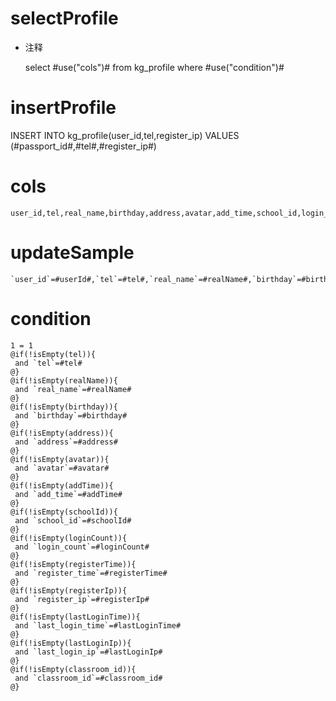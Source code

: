selectProfile
===
* 注释

	select #use("cols")# from kg_profile where #use("condition")#


insertProfile
===

   INSERT INTO kg_profile(user_id,tel,register_ip) VALUES (#passport_id#,#tel#,#register_ip#)

cols
===
  
  	user_id,tel,real_name,birthday,address,avatar,add_time,school_id,login_count,register_time,register_ip,last_login_time,last_login_ip,classroom_id
  
updateSample
===
  
  	`user_id`=#userId#,`tel`=#tel#,`real_name`=#realName#,`birthday`=#birthday#,`address`=#address#,`avatar`=#avatar#,`add_time`=#addTime#,`school_id`=#schoolId#,`login_count`=#loginCount#,`register_time`=#registerTime#,`register_ip`=#registerIp#,`last_login_time`=#lastLoginTime#,`last_login_ip`=#lastLoginIp#
  
condition
===
  
  	1 = 1  
  	@if(!isEmpty(tel)){
  	 and `tel`=#tel#
  	@}
  	@if(!isEmpty(realName)){
  	 and `real_name`=#realName#
  	@}
  	@if(!isEmpty(birthday)){
  	 and `birthday`=#birthday#
  	@}
  	@if(!isEmpty(address)){
  	 and `address`=#address#
  	@}
  	@if(!isEmpty(avatar)){
  	 and `avatar`=#avatar#
  	@}
  	@if(!isEmpty(addTime)){
  	 and `add_time`=#addTime#
  	@}
  	@if(!isEmpty(schoolId)){
  	 and `school_id`=#schoolId#
  	@}
  	@if(!isEmpty(loginCount)){
  	 and `login_count`=#loginCount#
  	@}
  	@if(!isEmpty(registerTime)){
  	 and `register_time`=#registerTime#
  	@}
  	@if(!isEmpty(registerIp)){
  	 and `register_ip`=#registerIp#
  	@}
  	@if(!isEmpty(lastLoginTime)){
  	 and `last_login_time`=#lastLoginTime#
  	@}
  	@if(!isEmpty(lastLoginIp)){
  	 and `last_login_ip`=#lastLoginIp#
  	@}
  	@if(!isEmpty(classroom_id)){
  	 and `classroom_id`=#classroom_id#
  	@}	
